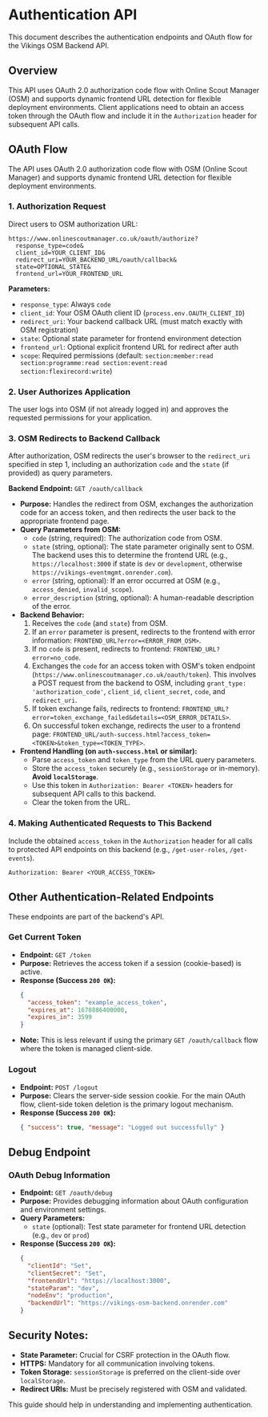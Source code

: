 # Authentication API

This document describes the authentication endpoints and OAuth flow for the Vikings OSM Backend API.

## Overview

This API uses OAuth 2.0 authorization code flow with Online Scout Manager (OSM) and supports dynamic frontend URL detection for flexible deployment environments. Client applications need to obtain an access token through the OAuth flow and include it in the `Authorization` header for subsequent API calls.

## OAuth Flow

The API uses OAuth 2.0 authorization code flow with OSM (Online Scout Manager) and supports dynamic frontend URL detection for flexible deployment environments.

### 1. Authorization Request

Direct users to OSM authorization URL:

```
https://www.onlinescoutmanager.co.uk/oauth/authorize?
  response_type=code&
  client_id=YOUR_CLIENT_ID&
  redirect_uri=YOUR_BACKEND_URL/oauth/callback&
  state=OPTIONAL_STATE&
  frontend_url=YOUR_FRONTEND_URL
```

**Parameters:**
- `response_type`: Always `code`
- `client_id`: Your OSM OAuth client ID (`process.env.OAUTH_CLIENT_ID`)
- `redirect_uri`: Your backend callback URL (must match exactly with OSM registration)
- `state`: Optional state parameter for frontend environment detection
- `frontend_url`: Optional explicit frontend URL for redirect after auth
- `scope`: Required permissions (default: `section:member:read section:programme:read section:event:read section:flexirecord:write`)

### 2. User Authorizes Application

The user logs into OSM (if not already logged in) and approves the requested permissions for your application.

### 3. OSM Redirects to Backend Callback

After authorization, OSM redirects the user's browser to the `redirect_uri` specified in step 1, including an authorization `code` and the `state` (if provided) as query parameters.

**Backend Endpoint:** `GET /oauth/callback`

*   **Purpose:** Handles the redirect from OSM, exchanges the authorization code for an access token, and then redirects the user back to the appropriate frontend page.
*   **Query Parameters from OSM:**
    *   `code` (string, required): The authorization code from OSM.
    *   `state` (string, optional): The state parameter originally sent to OSM. The backend uses this to determine the frontend URL (e.g., `https://localhost:3000` if state is `dev` or `development`, otherwise `https://vikings-eventmgmt.onrender.com`).
    *   `error` (string, optional): If an error occurred at OSM (e.g., `access_denied`, `invalid_scope`).
    *   `error_description` (string, optional): A human-readable description of the error.
*   **Backend Behavior:**
    1.  Receives the `code` (and `state`) from OSM.
    2.  If an `error` parameter is present, redirects to the frontend with error information: `FRONTEND_URL?error=<ERROR_FROM_OSM>`.
    3.  If no `code` is present, redirects to frontend: `FRONTEND_URL?error=no_code`.
    4.  Exchanges the `code` for an access token with OSM's token endpoint (`https://www.onlinescoutmanager.co.uk/oauth/token`). This involves a POST request from the backend to OSM, including `grant_type: 'authorization_code'`, `client_id`, `client_secret`, `code`, and `redirect_uri`.
    5.  If token exchange fails, redirects to frontend: `FRONTEND_URL?error=token_exchange_failed&details=<OSM_ERROR_DETAILS>`.
    6.  On successful token exchange, redirects the user to a frontend page: `FRONTEND_URL/auth-success.html?access_token=<TOKEN>&token_type=<TOKEN_TYPE>`.
*   **Frontend Handling (on `auth-success.html` or similar):**
    *   Parse `access_token` and `token_type` from the URL query parameters.
    *   Store the `access_token` securely (e.g., `sessionStorage` or in-memory). **Avoid `localStorage`**.
    *   Use this token in `Authorization: Bearer <TOKEN>` headers for subsequent API calls to this backend.
    *   Clear the token from the URL.

### 4. Making Authenticated Requests to This Backend

Include the obtained `access_token` in the `Authorization` header for all calls to protected API endpoints on this backend (e.g., `/get-user-roles`, `/get-events`).

`Authorization: Bearer <YOUR_ACCESS_TOKEN>`

## Other Authentication-Related Endpoints

These endpoints are part of the backend's API.

### Get Current Token

*   **Endpoint:** `GET /token`
*   **Purpose:** Retrieves the access token if a session (cookie-based) is active.
*   **Response (Success `200 OK`):**
    ```json
    {
      "access_token": "example_access_token",
      "expires_at": 1678886400000,
      "expires_in": 3599
    }
    ```
*   **Note:** This is less relevant if using the primary `GET /oauth/callback` flow where the token is managed client-side.

### Logout

*   **Endpoint:** `POST /logout`
*   **Purpose:** Clears the server-side session cookie. For the main OAuth flow, client-side token deletion is the primary logout mechanism.
*   **Response (Success `200 OK`):**
    ```json
    { "success": true, "message": "Logged out successfully" }
    ```

## Debug Endpoint

### OAuth Debug Information

*   **Endpoint:** `GET /oauth/debug`
*   **Purpose:** Provides debugging information about OAuth configuration and environment settings.
*   **Query Parameters:**
    *   `state` (optional): Test state parameter for frontend URL detection (e.g., `dev` or `prod`)
*   **Response (Success `200 OK`):**
    ```json
    {
      "clientId": "Set",
      "clientSecret": "Set", 
      "frontendUrl": "https://localhost:3000",
      "stateParam": "dev",
      "nodeEnv": "production",
      "backendUrl": "https://vikings-osm-backend.onrender.com"
    }
    ```

## Security Notes:

*   **State Parameter:** Crucial for CSRF protection in the OAuth flow.
*   **HTTPS:** Mandatory for all communication involving tokens.
*   **Token Storage:** `sessionStorage` is preferred on the client-side over `localStorage`.
*   **Redirect URIs:** Must be precisely registered with OSM and validated.

This guide should help in understanding and implementing authentication.
